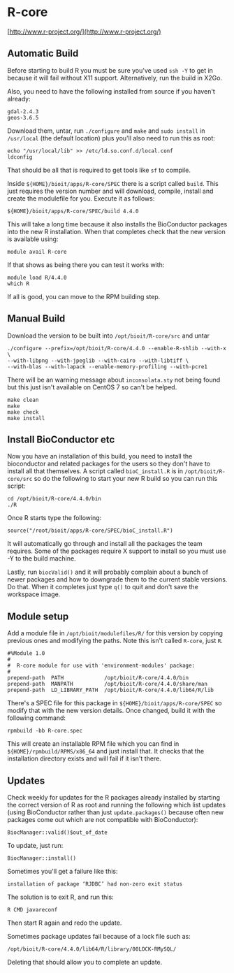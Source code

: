 # R-core

[http://www.r-project.org/](http://www.r-project.org/)

## Automatic Build

Before starting to build R you must be sure you've used `ssh -Y` to get in because it will fail without X11 support. Alternatively, run the build in X2Go.

Also, you need to have the following installed from source if you haven't already:

    gdal-2.4.3
    geos-3.6.5

Download them, untar, run `./configure` and `make` and `sudo install` in `/usr/local` (the default location) plus you'll also need to run this as root:

    echo "/usr/local/lib" >> /etc/ld.so.conf.d/local.conf
    ldconfig

That should be all that is required to get tools like `sf` to compile.

Inside `${HOME}/bioit/apps/R-core/SPEC` there is a script called `build`. This just requires the version number and will download, compile, install and create the modulefile for you. Execute it as follows: 

    ${HOME}/bioit/apps/R-core/SPEC/build 4.4.0

This will take a long time because it also installs the BioConductor packages into the new R installation. When that completes check that the new version is available using:

    module avail R-core

If that shows as being there you can test it works with:

    module load R/4.4.0
    which R

If all is good, you can move to the RPM building step.

## Manual Build

Download the version to be built into `/opt/bioit/R-core/src` and untar

    ./configure --prefix=/opt/bioit/R-core/4.4.0 --enable-R-shlib --with-x \ 
    --with-libpng --with-jpeglib --with-cairo --with-libtiff \
    --with-blas --with-lapack --enable-memory-profiling --with-pcre1

There will be an warning message about `inconsolata.sty` not being found but this just isn't available on CentOS 7 so can't be helped.

    make clean
    make
    make check
    make install

## Install BioConductor etc

Now you have an installation of this build, you need to install the bioconductor and related packages for the users so they don't have to install all that themselves. A script called `bioC_install.R` is in `/opt/bioit/R-core/src` so do the following to start your new R build so you can run this script:

    cd /opt/bioit/R-core/4.4.0/bin
    ./R

Once R starts type the following:

    source("/root/bioit/apps/R-core/SPEC/bioC_install.R") 

It will automatically go through and install all the packages the team requires. Some of the packages require X support to install so you must use -Y to the build machine.

Lastly, run `biocValid()` and it will probably complain about a bunch of newer packages and how to downgrade them to the current stable versions. Do that. When it completes just type `q()` to quit and don't save the workspace image.

## Module setup

Add a module file in `/opt/bioit/modulefiles/R/` for this version by copying previous ones and modifying the paths. Note this isn't called `R-core`, just `R`.

    #%Module 1.0
    #
    #  R-core module for use with 'environment-modules' package:
    #
    prepend-path  PATH             /opt/bioit/R-core/4.4.0/bin
    prepend-path  MANPATH          /opt/bioit/R-core/4.4.0/share/man
    prepend-path  LD_LIBRARY_PATH  /opt/bioit/R-core/4.4.0/lib64/R/lib

There's a SPEC file for this package in `${HOME}/bioit/apps/R-core/SPEC` so modify that with the new version details. Once changed, build it with the following command:

    rpmbuild -bb R-core.spec

This will create an installable RPM file which you can find in `${HOME}/rpmbuild/RPMS/x86_64` and just install that. It checks that the installation directory exists and will fail if it isn't there.

## Updates

Check weekly for updates for the R packages already installed by starting the correct version of R as root and running the following which list updates (using BioConductor rather than just `update.packages()` because often new packages come out which are not compatible with BioConductor):

    BiocManager::valid()$out_of_date

To update, just run:

    BiocManager::install()

Sometimes you'll get a failure like this:

    installation of package ‘RJDBC’ had non-zero exit status

The solution is to exit R, and run this:

    R CMD javareconf

Then start R again and redo the update.

Sometimes package updates fail because of a lock file such as:

    /opt/bioit/R-core/4.4.0/lib64/R/library/00LOCK-RMySQL/

Deleting that should allow you to complete an update.
